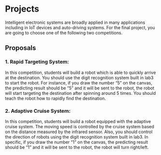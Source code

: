 Projects
======================

Intelligent electronic systems are broadly applied in many applications including in IoT devices and auto-driving systems.  For the final project, you are going to choose one of the following two competitions.

Proposals
--------------------------------

### 1. Rapid Targeting System:
In this competition, students will build a robot which is able to quickly arrive at the destination. You should use the digit recognition system built in lab3 to start the robot.  For instance, if you draw the number “5” on the canvas, the predicting result should be “5” and it will be sent to the robot, the robot will start targeting the destination after spinning around 5 times. You should teach the robot how to rapidly find the destination.

### 2. Adaptive Cruise System:
In this competition, students will build a robot equipped with the adaptive cruise system. The moving speed is controlled by the cruise system based on the distance measured by the infrared sensor. Also, you should control the direction of robots using the digit recognition system built in lab3. In specific, if you draw the number “1” on the canvas, the predicting result should be “1” and it will be sent to the robot, the robot will turn right/left.
